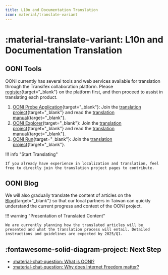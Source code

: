 ```yaml
---
title: L10n and Documentation Translation
icon: material/translate-variant
---
```

# :material-translate-variant: L10n and Documentation Translation

## OONI Tools

OONI currently has several tools and web services available for translation through the Transifex collaboration platform. Please [register](https://www.transifex.com/signup/){target="_blank"} on the platform first, and then proceed to assist in translating each product.

1. [OONI Probe Application](https://ooni.org/install/){target="_blank"}: Join the [translation project](https://app.transifex.com/otf/ooniprobe/){target="_blank"} and read the [translation manual](https://github.com/ooni/translations/blob/master/Guidelines%20for%20OONI%20Probe.md){target="_blank"}.
2. [OONI Explorer](https://explorer.ooni.org/){target="_blank"}: Join the [translation project](https://app.transifex.com/otf/ooni-explorer/){target="_blank"} and read the [translation manual](https://github.com/ooni/translations/blob/master/Guidelines%20for%20OONI%20Explorer.md){target="_blank"}.
3. [OONI Run](https://run.ooni.io/){target="_blank"}: Join the [translation project](https://app.transifex.com/otf/ooni-run/){target="_blank"}.

!!! info "Start Translating"

    If you already have experience in localization and translation, feel free to directly join the translation project pages to contribute.

## OONI Blog

We will also gradually translate the content of articles on the [Blog](https://ooni.org/blog/){target="_blank"} so that our local partners in Taiwan can quickly understand the current progress and context of the OONI project.

!!! warning "Presentation of Translated Content"

    We are currently planning how the translated articles will be presented and what the translation process will entail. Detailed instructions and guidelines are expected by 2025/Q1.

## :fontawesome-solid-diagram-project: Next Step

<div class="grid cards" markdown>

- [:material-chat-question: What is OONI?](./what-is-ooni.md)
- [:material-chat-question: Why does Internet Freedom matter?](./internet-freedom-matter.md)

</div>
